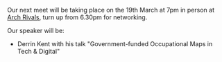 Our next meet will be taking place on the 19th March at 7pm in person at [Arch Rivals](https://g.page/Archpub), turn up from 6.30pm for networking.

Our speaker will be:

* Derrin Kent with his talk "Government-funded Occupational Maps in Tech & Digital"
